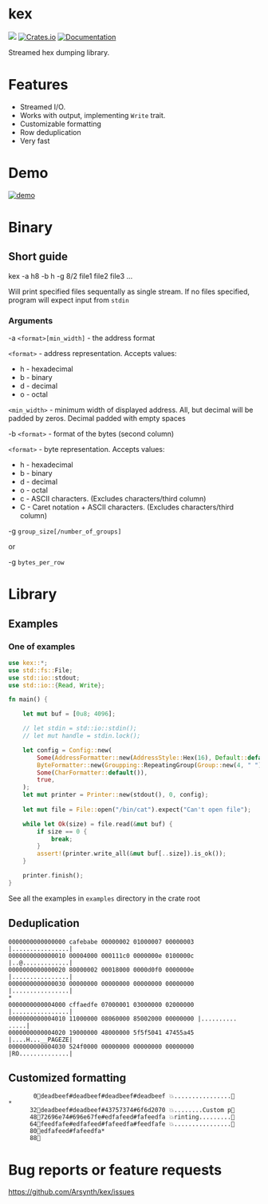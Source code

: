 # kex
![](https://github.com/Arsynth/kex/actions/workflows/ci.yml/badge.svg)
[![Crates.io](https://img.shields.io/crates/v/kex.svg)](https://crates.io/crates/kex)
[![Documentation](https://docs.rs/kex/badge.svg)](https://docs.rs/kex/latest/kex/)

Streamed hex dumping library.

# Features
* Streamed I/O.
* Works with output, implementing `Write` trait.
* Customizable formatting
* Row deduplication
* Very fast

# Demo
[![demo](https://asciinema.org/a/592589.svg)](https://asciinema.org/a/592589?autoplay=1)

# Binary
## Short guide

kex -a h8 -b h -g 8/2 file1 file2 file3 ...

Will print specified files sequentally as single stream. If no files specified, program will expect input from `stdin`

### Arguments

-a `<format>[min_width]` - the address format

`<format>` - address representation. Accepts values:
* h - hexadecimal
* b - binary
* d - decimal
* o - octal

`<min_width>` - minimum width of displayed address. All, but decimal will be padded by zeros. Decimal padded with empty spaces

-b `<format>` - format of the bytes (second column)

`<format>` - byte representation. Accepts values:
* h - hexadecimal
* b - binary
* d - decimal
* o - octal
* c - ASCII characters. (Excludes characters/third column)
* C - Caret notation + ASCII characters. (Excludes characters/third column)

-g `group_size[/number_of_groups]`

or

-g `bytes_per_row`


# Library

## Examples
### One of examples
```rust
use kex::*;
use std::fs::File;
use std::io::stdout;
use std::io::{Read, Write};

fn main() {

    let mut buf = [0u8; 4096];

    // let stdin = std::io::stdin();
    // let mut handle = stdin.lock();

    let config = Config::new(
        Some(AddressFormatter::new(AddressStyle::Hex(16), Default::default())),
        ByteFormatter::new(Groupping::RepeatingGroup(Group::new(4, " "), 4), false, Default::default()),
        Some(CharFormatter::default()),
        true,
    );
    let mut printer = Printer::new(stdout(), 0, config);
    
    let mut file = File::open("/bin/cat").expect("Can't open file");

    while let Ok(size) = file.read(&mut buf) {
        if size == 0 {
            break;
        }
        assert!(printer.write_all(&mut buf[..size]).is_ok());
    }

    printer.finish();
}


```

See all the examples in `examples` directory in the crate root

## Deduplication
```
0000000000000000 cafebabe 00000002 01000007 00000003 |................|
0000000000000010 00004000 000111c0 0000000e 0100000c |..@.............|
0000000000000020 80000002 00018000 0000d0f0 0000000e |................|
0000000000000030 00000000 00000000 00000000 00000000 |................|
*
0000000000004000 cffaedfe 07000001 03000000 02000000 |................|
0000000000004010 11000000 08060000 85002000 00000000 |.......... .....|
0000000000004020 19000000 48000000 5f5f5041 47455a45 |....H...__PAGEZE|
0000000000004030 524f0000 00000000 00000000 00000000 |RO..............|
```

## Customized formatting
```
       0🤩deadbeef#deadbeef#deadbeef#deadbeef 💥................💨
*
      32🤩deadbeef#deadbeef#43757374#6f6d2070 💥........Custom p💨
      48🤩72696e74#696e67fe#edfafeed#fafeedfa 💥rinting.........💨
      64🤩feedfafe#edfafeed#fafeedfa#feedfafe 💥................💨
      80🤩edfafeed#fafeedfa*
      88🤩
```

# Bug reports or feature requests
https://github.com/Arsynth/kex/issues